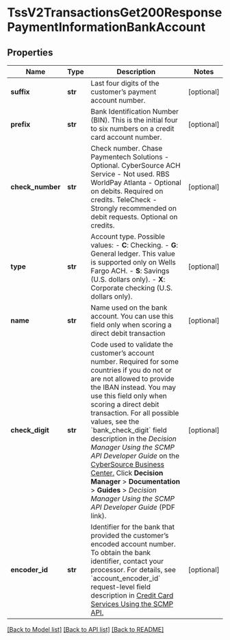 # TssV2TransactionsGet200ResponsePaymentInformationBankAccount

## Properties
Name | Type | Description | Notes
------------ | ------------- | ------------- | -------------
**suffix** | **str** | Last four digits of the customer’s payment account number.  | [optional] 
**prefix** | **str** | Bank Identification Number (BIN). This is the initial four to six numbers on a credit card account number.  | [optional] 
**check_number** | **str** | Check number.  Chase Paymentech Solutions - Optional. CyberSource ACH Service - Not used. RBS WorldPay Atlanta - Optional on debits. Required on credits. TeleCheck - Strongly recommended on debit requests. Optional on credits.  | [optional] 
**type** | **str** | Account type.  Possible values:  - **C**: Checking.  - **G**: General ledger. This value is supported only on Wells Fargo ACH.  - **S**: Savings (U.S. dollars only).  - **X**: Corporate checking (U.S. dollars only).  | [optional] 
**name** | **str** | Name used on the bank account. You can use this field only when scoring a direct debit transaction  | [optional] 
**check_digit** | **str** | Code used to validate the customer’s account number. Required for some countries if you do not or are not allowed to provide the IBAN instead. You may use this field only when scoring a direct debit transaction.  For all possible values, see the &#x60;bank_check_digit&#x60; field description in the _Decision Manager Using the SCMP API Developer Guide_ on the [CyberSource Business Center.](https://ebc2.cybersource.com/ebc2/) Click **Decision Manager** &gt; **Documentation** &gt; **Guides** &gt; _Decision Manager Using the SCMP API Developer Guide_ (PDF link).  | [optional] 
**encoder_id** | **str** | Identifier for the bank that provided the customer’s encoded account number.  To obtain the bank identifier, contact your processor.  For details, see &#x60;account_encoder_id&#x60; request-level field description in [Credit Card Services Using the SCMP API.](https://apps.cybersource.com/library/documentation/dev_guides/CC_Svcs_SCMP_API/html/)  | [optional] 

[[Back to Model list]](../README.md#documentation-for-models) [[Back to API list]](../README.md#documentation-for-api-endpoints) [[Back to README]](../README.md)


